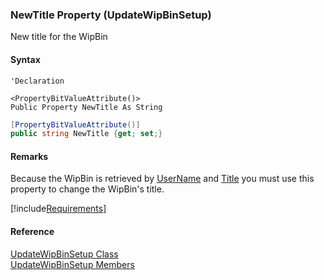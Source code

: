 ﻿### NewTitle Property (UpdateWipBinSetup)

New title for the WipBin

#### Syntax

```vbnet
'Declaration

<PropertyBitValueAttribute()>
Public Property NewTitle As String
```

```csharp
[PropertyBitValueAttribute()]
public string NewTitle {get; set;}
```

#### Remarks

Because the WipBin is retrieved by [UserName](FChoice.Toolkits.Clarify~FChoice.Toolkits.Clarify.Interfaces.UpdateWipBinSetup~UserName.md) and [Title](FChoice.Toolkits.Clarify~FChoice.Toolkits.Clarify.Interfaces.UpdateWipBinSetup~Title.md) you must use this property to change the WipBin's title.

[!include[Requirements](../partials/requirements.md)]

#### Reference

[UpdateWipBinSetup Class](FChoice.Toolkits.Clarify~FChoice.Toolkits.Clarify.Interfaces.UpdateWipBinSetup.md)  
[UpdateWipBinSetup Members](FChoice.Toolkits.Clarify~FChoice.Toolkits.Clarify.Interfaces.UpdateWipBinSetup_members.md)